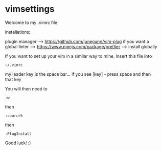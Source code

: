 # vimsettings

Welcome to my .vimrc file

installations:

plugin manager --> https://github.com/junegunn/vim-plug
if you want a global linter --> https://www.npmjs.com/package/prettier --> install globally


If you want to set up your vim in a similar way to mine, Insert this file into 
```
~/.vimrc
```

my leader key is the space bar... If you see <leader>[key] - press space and then that key

You will then need to 
```
:w
```
then 
```
:source%
```
then
```
:PlugInstall
```

Good luck! :)
